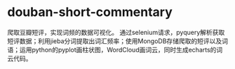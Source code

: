 # douban-short-commentary
爬取豆瓣短评，实现词频的数据可视化。
通过selenium请求，pyquery解析获取短评数据；利用jieba分词提取出词汇频率；使用MongoDB存储爬取的短评以及词语；运用python的pyplot画柱状图，WordCloud画词云，同时生成echarts的词云代码。
